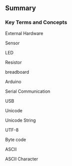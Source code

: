 
## Summary
### Key Terms and Concepts
External Hardware

Sensor

LED

Resistor

breadboard

Arduino

Serial Communication

USB

Unicode

Unicode String

UTF-8

Byte code

ASCII

ASCII Character
 

